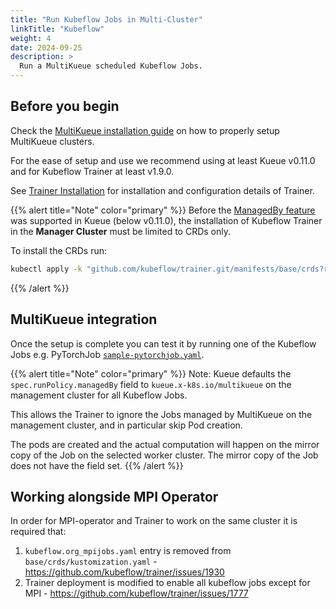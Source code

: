 ```yaml
---
title: "Run Kubeflow Jobs in Multi-Cluster"
linkTitle: "Kubeflow"
weight: 4
date: 2024-09-25
description: >
  Run a MultiKueue scheduled Kubeflow Jobs.
---
```


## Before you begin

Check the [MultiKueue installation guide](/docs/tasks/manage/setup_multikueue) on how to properly setup MultiKueue clusters.

For the ease of setup and use we recommend using at least Kueue v0.11.0 and for Kubeflow Trainer at least v1.9.0.

See [Trainer Installation](https://www.kubeflow.org/docs/components/training/installation/#installing-the-training-operator) for installation and configuration details of Trainer.

{{% alert title="Note" color="primary" %}}
Before the [ManagedBy feature](https://github.com/kubeflow/trainer/issues/2193) was supported in Kueue (below v0.11.0), the installation of Kubeflow Trainer in the <b>Manager Cluster</b> must be limited to CRDs only.

To install the CRDs run:
```bash
kubectl apply -k "github.com/kubeflow/trainer.git/manifests/base/crds?ref=v1.9.0"
```
{{% /alert %}}

## MultiKueue integration

Once the setup is complete you can test it by running one of the Kubeflow Jobs e.g. PyTorchJob [`sample-pytorchjob.yaml`](/docs/tasks/run/kubeflow/pytorchjobs/#sample-pytorchjob). 

{{% alert title="Note" color="primary" %}}
Note: Kueue defaults the `spec.runPolicy.managedBy` field to `kueue.x-k8s.io/multikueue` on the management cluster for all Kubeflow Jobs. 

This allows the Trainer to ignore the Jobs managed by MultiKueue on the management cluster, and in particular skip Pod creation. 

The pods are created and the actual computation will happen on the mirror copy of the Job on the selected worker cluster. 
The mirror copy of the Job does not have the field set.
{{% /alert %}}

## Working alongside MPI Operator
In order for MPI-operator and Trainer to work on the same cluster it is required that:
1. `kubeflow.org_mpijobs.yaml` entry is removed from `base/crds/kustomization.yaml` - https://github.com/kubeflow/trainer/issues/1930
2. Trainer deployment is modified to enable all kubeflow jobs except for MPI -  https://github.com/kubeflow/trainer/issues/1777
  